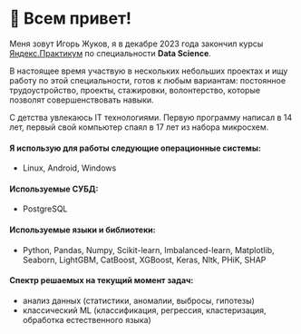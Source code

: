 # 👋 Всем привет!


   Меня зовут Игорь Жуков, я в декабре 2023 года закончил курсы [Яндекс.Практикум](https://practicum.yandex.ru/) по специальности **Data Science**.

 
 В настоящее время участвую в нескольких небольших проектах и ищу работу по этой специальности, готов к любым вариантам: постоянное трудоустройство, проекты, стажировки, волонтерство, которые позволят совершенствовать навыки.


 С детства увлекаюсь IT технологиями.
Первую программу написал в 14 лет, первый свой компьютер спаял в 17 лет из набора микросхем.


#### Я использую для работы следующие операционные системы:
- Linux, Android, Windows

#### Используемые СУБД:
- PostgreSQL
 
#### Используемые языки и библиотеки:

- Python, Pandas, Numpy, Scikit-learn, Imbalanced-learn, Matplotlib, Seaborn, LightGBM, CatBoost, XGBoost, Keras, Nltk, PHiK, SHAP

#### Спектр решаемых на текущий момент задач:
- анализ данных (статистики, аномалии, выбросы, гипотезы)
- классический ML (классификация, регрессия, кластеризация, обработка естественного языка)
